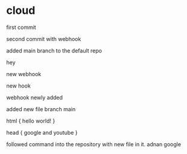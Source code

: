# cloud

first commit

second commit with webhook

added main branch to the default repo

hey

new webhook

new hook

webhook newly added

added new file branch main

html
{
    hello world!
}

head {
    google and youtube
}

followed command into the repository with new file in it. adnan google